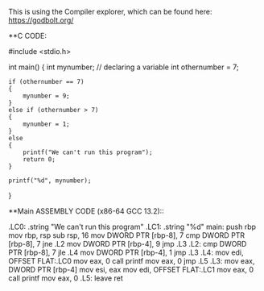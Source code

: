 This is using the Compiler explorer, which can be found here:
https://godbolt.org/


**C CODE:

#include <stdio.h>

int main() {
	int mynumber;                // declaring a variable
	int othernumber = 7;
	
    if (othernumber == 7) 
    {
        mynumber = 9;
    }
    else if (othernumber > 7)
    {
        mynumber = 1;
    }
    else
    {
        printf("We can't run this program");
        return 0;
    }

    printf("%d", mynumber);

}

**Main ASSEMBLY CODE (x86-64 GCC 13.2)::

.LC0:
        .string "We can't run this program"
.LC1:
        .string "%d"
main:
        push    rbp
        mov     rbp, rsp
        sub     rsp, 16
        mov     DWORD PTR [rbp-8], 7
        cmp     DWORD PTR [rbp-8], 7
        jne     .L2
        mov     DWORD PTR [rbp-4], 9
        jmp     .L3
.L2:
        cmp     DWORD PTR [rbp-8], 7
        jle     .L4
        mov     DWORD PTR [rbp-4], 1
        jmp     .L3
.L4:
        mov     edi, OFFSET FLAT:.LC0
        mov     eax, 0
        call    printf
        mov     eax, 0
        jmp     .L5
.L3:
        mov     eax, DWORD PTR [rbp-4]
        mov     esi, eax
        mov     edi, OFFSET FLAT:.LC1
        mov     eax, 0
        call    printf
        mov     eax, 0
.L5:
        leave
        ret
